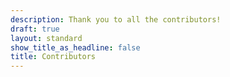 ```yaml
---
description: Thank you to all the contributors!
draft: true
layout: standard
show_title_as_headline: false
title: Contributors
---
```


